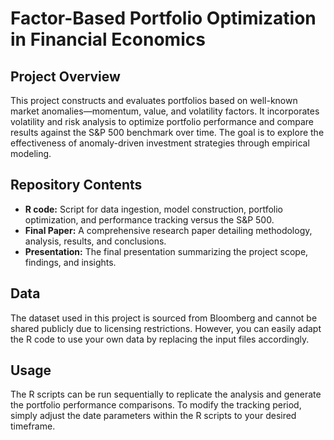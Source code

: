 # Factor-Based Portfolio Optimization in Financial Economics

## Project Overview  
This project constructs and evaluates portfolios based on well-known market anomalies—momentum, value, and volatility factors. It incorporates volatility and risk analysis to optimize portfolio performance and compare results against the S&P 500 benchmark over time. The goal is to explore the effectiveness of anomaly-driven investment strategies through empirical modeling.

## Repository Contents  
- **R code:** Script for data ingestion, model construction, portfolio optimization, and performance tracking versus the S&P 500.  
- **Final Paper:** A comprehensive research paper detailing methodology, analysis, results, and conclusions.  
- **Presentation:** The final presentation summarizing the project scope, findings, and insights.

## Data  
The dataset used in this project is sourced from Bloomberg and cannot be shared publicly due to licensing restrictions. However, you can easily adapt the R code to use your own data by replacing the input files accordingly. 

## Usage  
The R scripts can be run sequentially to replicate the analysis and generate the portfolio performance comparisons. To modify the tracking period, simply adjust the date parameters within the R scripts to your desired timeframe.
